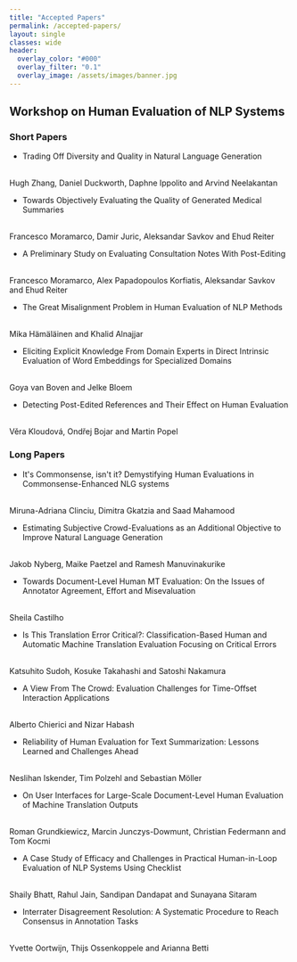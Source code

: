 ```yaml
---
title: "Accepted Papers"
permalink: /accepted-papers/
layout: single
classes: wide
header:
  overlay_color: "#000"
  overlay_filter: "0.1"
  overlay_image: /assets/images/banner.jpg
---
```


## Workshop on Human Evaluation of NLP Systems

### Short Papers

* Trading Off Diversity and Quality in Natural Language Generation
<br />
Hugh Zhang, Daniel Duckworth, Daphne Ippolito and Arvind Neelakantan

* Towards Objectively Evaluating the Quality of Generated Medical Summaries
<br />
Francesco Moramarco, Damir Juric, Aleksandar Savkov and Ehud Reiter

* A Preliminary Study on Evaluating Consultation Notes With Post-Editing
<br />
Francesco Moramarco, Alex Papadopoulos Korfiatis, Aleksandar Savkov and Ehud Reiter

* The Great Misalignment Problem in Human Evaluation of NLP Methods
<br />
Mika Hämäläinen and Khalid Alnajjar

* Eliciting Explicit Knowledge From Domain Experts in Direct Intrinsic Evaluation of Word Embeddings for Specialized Domains
<br />
Goya van Boven and Jelke Bloem

* Detecting Post-Edited References and Their Effect on Human Evaluation
<br />
Věra Kloudová, Ondřej Bojar and Martin Popel


### Long Papers

* It's Commonsense, isn't it? Demystifying Human Evaluations in Commonsense-Enhanced NLG systems
<br />
Miruna-Adriana Clinciu, Dimitra Gkatzia and Saad Mahamood

* Estimating Subjective Crowd-Evaluations as an Additional Objective to Improve Natural Language Generation
<br />
Jakob Nyberg, Maike Paetzel and Ramesh Manuvinakurike

* Towards Document-Level Human MT Evaluation: On the Issues of Annotator Agreement, Effort and Misevaluation
<br />
Sheila Castilho

* Is This Translation Error Critical?: Classification-Based Human and Automatic Machine Translation Evaluation Focusing on Critical Errors
<br />
Katsuhito Sudoh, Kosuke Takahashi and Satoshi Nakamura

* A View From The Crowd: Evaluation Challenges for Time-Offset Interaction Applications
<br />
Alberto Chierici and Nizar Habash

* Reliability of Human Evaluation for Text Summarization: Lessons Learned and Challenges Ahead
<br />
Neslihan Iskender, Tim Polzehl and Sebastian Möller

* On User Interfaces for Large-Scale Document-Level Human Evaluation of Machine Translation Outputs
<br />
Roman Grundkiewicz, Marcin Junczys-Dowmunt, Christian Federmann and Tom Kocmi

* A Case Study of Efficacy and Challenges in Practical Human-in-Loop Evaluation of NLP Systems Using Checklist
<br />
Shaily Bhatt, Rahul Jain, Sandipan Dandapat and Sunayana Sitaram

* Interrater Disagreement Resolution: A Systematic Procedure to Reach Consensus in Annotation Tasks
<br />
Yvette Oortwijn, Thijs Ossenkoppele and Arianna Betti
